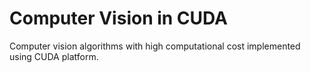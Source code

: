 # Computer Vision in CUDA
Computer vision algorithms with high computational cost implemented using CUDA platform.
